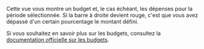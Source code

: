 Cette vue vous montre un budget et, le cas échéant, les dépenses pour la période sélectionnée. Si la barre à droite devient rouge, c'est que vous avez dépassé d'un certain pourcentage le montant défini.

Si vous souhaitez en savoir plus sur les budgets, consultez la [documentation officielle sur les budgets](https://docs.firefly-iii.org/concepts/budgets).